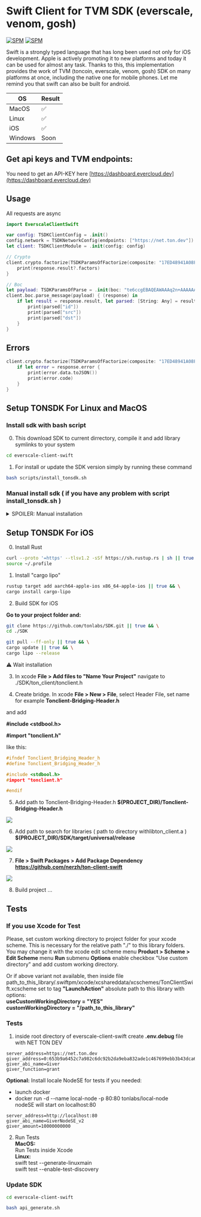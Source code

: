 # Swift Client for TVM SDK (everscale, venom, gosh)

<!--- 
  <p align="center">
    <a href="https://github.com/venom-blockchain/developer-program">
      <img src="https://raw.githubusercontent.com/venom-blockchain/developer-program/main/vf-dev-program.png" alt="Logo" width="366.8" height="146.4">
    </a>
  </p>
---> 

[![SPM](https://img.shields.io/badge/swift-package%20manager-green)](https://swift.org/package-manager/)
[![SPM](https://img.shields.io/badge/SDK%20VERSION-1.44.2-orange)](https://github.com/tonlabs/ever-sdk)

Swift is a strongly typed language that has long been used not only for iOS development. Apple is actively promoting it to new platforms and today it can be used for almost any task. Thanks to this, this implementation provides the work of TVM (toncoin, everscale, venom, gosh) SDK on many platforms at once, including the native one for mobile phones. Let me remind you that swift can also be built for android.

| OS | Result |
| ----------- | ----------- |
| MacOS | ✅ |
| Linux | ✅ |
| iOS | ✅ |
| Windows | Soon |

## Get api keys and TVM endpoints:

You need to get an API-KEY here [https://dashboard.evercloud.dev](https://dashboard.evercloud.dev)


## Usage

All requests are async

```swift
import EverscaleClientSwift

var config: TSDKClientConfig = .init()
config.network = TSDKNetworkConfig(endpoints: ["https://net.ton.dev"])
let client: TSDKClientModule = .init(config: config)

// Crypto
client.crypto.factorize(TSDKParamsOfFactorize(composite: "17ED48941A08F981")) { (response) in
    print(response.result?.factors)
}

// Boc
let payload: TSDKParamsOfParse = .init(boc: "te6ccgEBAQEAWAAAq2n+AAAAAAAAAAAAAAAAAAAAAAAAAAAAAAAAAAAAAAAAAAE/zMzMzMzMzMzMzMzMzMzMzMzMzMzMzMzMzMzMzMzMzMzSsG8DgAAAAAjuOu9NAL7BxYpA")
client.boc.parse_message(payload) { (response) in
    if let result = response.result, let parsed: [String: Any] = result.parsed.toDictionary() {
        print(parsed["id"])
        print(parsed["src"])
        print(parsed["dst"])
    }
}
```

## Errors

```swift
client.crypto.factorize(TSDKParamsOfFactorize(composite: "17ED48941A08F981")) { (response) in
    if let error = response.error {
        print(error.data.toJSON())
        print(error.code)
    }
}
```

## Setup TONSDK For Linux and MacOS

### Install sdk with bash script
 
0. This download SDK to current dirrectory, compile it and add library symlinks to your system   
```sh
cd everscale-client-swift
```

1. For install or update the SDK version simply by running these command 
```sh
bash scripts/install_tonsdk.sh
```

### Manual install sdk ( if you have any problem with script install_tonsdk.sh )

<details>
  <summary>SPOILER: Manual installation</summary>

0. Install Rust to your OS   
1. git clone https://github.com/tonlabs/ever-sdk
2. cd ./SDK
3. cargo update
4. cargo build --release
5. copy or create symlink of dynamic library    
__macOS :__  
**./SDK/target/release/libton_client.dylib**  
to   
**/usr/local/lib/libton_client.dylib**  
    
    __Linux :__  
**./SDK/target/release/libton_client.so**     
to    
**/usr/lib/libton_client.so**  
6. Create pkgConfig file :  
    
__macOS :__  
    **/usr/local/lib/pkgconfig/libton_client.pc**  

```bash

prefix=/usr/local
exec_prefix=${prefix}
includedir=${prefix}/include
libdir=${exec_prefix}/lib

Name: ton_client
Description: ton_client
Version: 1.0.0
Cflags: -I${includedir}
Libs: -L${libdir} -lton_client

```
__Linux:__  
    **/usr/lib/pkgconfig/libton_client.pc**  
    
```bash
prefix=/usr
exec_prefix=${prefix}
includedir=${prefix}/include
libdir=${exec_prefix}/lib

Name: ton_client
Description: ton_client
Version: 1.0.0
Cflags: -I${includedir}
Libs: -L${libdir} -lton_client
```
7. Copy or create symlink of file   
**/SDK/ton_client/client/tonclient.h**  
to  
__MacOS:__  
**/usr/local/include/tonclient.h**  
__Linux:__  
**/usr/include/tonclient.h**  

</details>

## Setup TONSDK For iOS

0.   Install Rust

```bash
curl --proto '=https' --tlsv1.2 -sSf https://sh.rustup.rs | sh || true && \
source ~/.profile
```  

1. Install "cargo lipo"

```bash
rustup target add aarch64-apple-ios x86_64-apple-ios || true && \
cargo install cargo-lipo
```

2. Build SDK for iOS

**Go to your project folder and:**

```bash
git clone https://github.com/tonlabs/SDK.git || true && \
cd ./SDK
```

```bash
git pull --ff-only || true && \
cargo update || true && \
cargo lipo --release
```  
⚠️ Wait installation

3. In xcode __File > Add files to "Name Your Project"__ navigate to ./SDK/ton_client/tonclient.h

4. Create bridge. In xcode __File > New > File__, select Header File, set name for example **Tonclient-Bridging-Header.h** 

and add 

__#include <stdbool.h>__

__#import "tonclient.h"__

like this:

```C
#ifndef Tonclient_Bridging_Header_h
#define Tonclient_Bridging_Header_h

#include <stdbool.h>
#import "tonclient.h"

#endif
```   
5. Add path to Tonclient-Bridging-Header.h **$(PROJECT_DIR)/Tonclient-Bridging-Header.h**


![](https://user-images.githubusercontent.com/10519803/101789966-9591bc80-3b0a-11eb-8918-1adf36130617.png)

6. Add path to search for libraries ( path to directory withlibton_client.a ) **$(PROJECT_DIR)/SDK/target/universal/release**


![](https://user-images.githubusercontent.com/10519803/101791171-e524b800-3b0b-11eb-98fa-29b7a50c3b67.png)

7. __File > Swift Packages > Add Package Dependency__  **https://github.com/nerzh/ton-client-swift**


![](https://user-images.githubusercontent.com/10519803/101791238-fa99e200-3b0b-11eb-99f3-8e8120c57e96.png)

8. Build project ...

## Tests
### If you use Xcode for Test

Please, set custom working directory to project folder for your xcode scheme. This is necessary for the relative path "./" to this library folders.
You may change it with the xcode edit scheme menu __Product > Scheme > Edit Scheme__ menu __Run__ submenu __Options__ enable checkbox "Use custom directory" and add custom working directory.  

Or if above variant not available, then inside file path_to_this_library/.swiftpm/xcode/xcshareddata/xcschemes/TonClientSwift.xcscheme
set to tag __"LaunchAction"__ absolute path to this library with options:   
**useCustomWorkingDirectory = "YES"**  
**customWorkingDirectory = "/path_to_this_library"**  


### Tests

1. inside root directory of everscale-client-swift create **.env.debug** file with
NET TON DEV
```
server_address=https://net.ton.dev
giver_address=0:653b9a6452c7a982c6dc92b2da9eba832ade1c467699ebb3b43dca6d77b780dd
giver_abi_name=Giver
giver_function=grant
```
**Optional:** Install locale NodeSE for tests if you needed:    
- launch docker  
- docker run -d --name local-node -p 80:80 tonlabs/local-node   
nodeSE will start on localhost:80   
```
server_address=http://localhost:80
giver_abi_name=GiverNodeSE_v2
giver_amount=10000000000
```

2. Run Tests  
__MacOS:__  
Run Tests inside Xcode  
__Linux:__  
swift test --generate-linuxmain  
swift test --enable-test-discovery  

### Update SDK

```bash
cd everscale-client-swift
```
```bash
bash api_generate.sh
```
